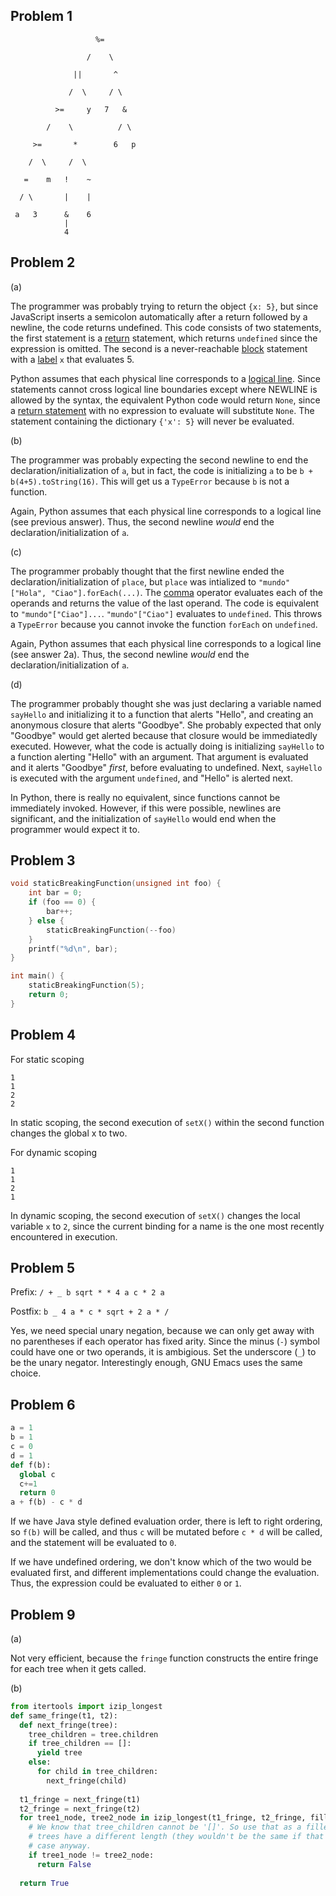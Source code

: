 ## Problem 1
```
                   %=

                 /    \

              ||       ^

             /  \     / \

          >=     y   7   &

        /    \          / \

     >=       *        6   p

    /  \     /  \

   =    m   !    ~

  / \       |    |

 a   3      &    6
            |
            4
```
## Problem 2

(a)

The programmer was probably trying to return the object `{x: 5}`, 
but since JavaScript inserts a semicolon automatically after a
return followed by a newline, the code returns undefined. This
code consists of two statements, the first statement is a [return](https://developer.mozilla.org/en-US/docs/Web/JavaScript/Reference/Statements/return) statement, which returns `undefined` since the expression is omitted. The second is a never-reachable [block](https://developer.mozilla.org/en-US/docs/Web/JavaScript/Reference/Statements/block) statement
with a [label](https://developer.mozilla.org/en-US/docs/Web/JavaScript/Reference/Statements/label) `x` that evaluates 5.

Python assumes that each physical line corresponds to a [logical line](https://docs.python.org/2/reference/lexical_analysis.html#logical-lines). Since statements cannot cross logical line boundaries except where NEWLINE is allowed by the syntax, the equivalent Python code would return `None`, since a [return statement](https://docs.python.org/2/reference/simple_stmts.html#the-return-statement) with no expression to evaluate will substitute `None`. The statement containing the dictionary `{'x': 5}` will never
be evaluated.

(b)

The programmer was probably expecting the second newline to end the
declaration/initialization of `a`, but in fact, the code is 
initializing `a` to be `b +
b(4+5).toString(16)`. This will get us a `TypeError` because `b` is not a
function.

Again, Python assumes that each physical line corresponds to a logical line (see previous answer). Thus, the second newline <em>would</em> end the declaration/initialization of `a`.


(c)

The programmer probably thought that the first newline ended the
declaration/initialization of `place`, but `place` was intialized to
`"mundo"["Hola", "Ciao"].forEach(...)`. The [comma](https://developer.mozilla.org/en-US/docs/Web/JavaScript/Reference/Operators/Comma_Operator) operator evaluates each
of the operands and returns the value of the last operand. The code is
equivalent to `"mundo"["Ciao"]...`. `"mundo"["Ciao"]` evaluates to 
`undefined`. This throws a `TypeError` because you cannot invoke the
function `forEach` on `undefined`.  

Again, Python assumes that each physical line corresponds to a logical line (see answer 2a). Thus, the second newline <em>would</em> end the declaration/initialization of `a`.


(d)

The programmer probably thought she was just declaring a variable named
`sayHello` and initializing it to a function that alerts "Hello", and 
creating an anonymous closure that alerts "Goodbye". She probably expected
that only "Goodbye" would get alerted because that closure would be
immediatedly executed. However, what the code is actually doing is initializing
`sayHello` to a function alerting "Hello" with an argument. That argument
is evaluated and it alerts "Goodbye" *first*, before evaluating to
undefined. Next, `sayHello` is executed with the argument `undefined`,
and "Hello" is alerted next. 

In Python, there is really no equivalent, since functions 
cannot be immediately invoked. However, if this were possible, newlines
are significant, and the initialization of `sayHello` would end when the
programmer would expect it to. 

## Problem 3 

```c
void staticBreakingFunction(unsigned int foo) {
    int bar = 0;
    if (foo == 0) {
        bar++;
    } else {
        staticBreakingFunction(--foo)
    }
    printf("%d\n", bar);
}

int main() {
    staticBreakingFunction(5);
    return 0;
}
```

## Problem 4

For static scoping
```
1
1
2
2
```
In static scoping, the second execution of `setX()` within the second function
changes the global x to two.

For dynamic scoping
```
1
1
2
1
```
In dynamic scoping, the second execution of `setX()` changes the local variable
`x` to `2`, since the current binding for a name is the one most recently
encountered in execution.

## Problem 5 

Prefix: `/ + _ b sqrt * * 4 a c * 2 a`

Postfix: `b _ 4 a * c * sqrt + 2 a * /`

Yes, we need special unary negation, because we can only get away with no
parentheses if each operator has fixed arity. Since the minus (`-`) symbol could
have one or two operands, it is ambigious. Set the underscore (`_`) to be the
unary negator. Interestingly enough, GNU Emacs uses the same choice. 

## Problem 6 

```python
a = 1
b = 1
c = 0
d = 1
def f(b):
  global c
  c+=1
  return 0
a + f(b) - c * d
```

If we have Java style defined evaluation order, there is left to right ordering, so `f(b)`
will be called, and thus `c` will be mutated before `c * d` will be called, and
the statement will be evaluated to `0`. 

If we have undefined ordering, we don't know which of the two would be evaluated
first, and different implementations could change the evaluation. Thus, the
expression could be evaluated to either `0` or `1`. 

## Problem 9
 
(a)

Not very efficient, because the `fringe` function constructs the entire
fringe for each tree when it gets called. 

(b)
 
```python
from itertools import izip_longest
def same_fringe(t1, t2):
  def next_fringe(tree):
    tree_children = tree.children
    if tree_children == []:
      yield tree
    else:
      for child in tree_children:
        next_fringe(child)
  
  t1_fringe = next_fringe(t1)
  t2_fringe = next_fringe(t2)
  for tree1_node, tree2_node in izip_longest(t1_fringe, t2_fringe, fillvalue=[]):
    # We know that tree_children cannot be '[]'. So use that as a filler if the
    # trees have a different length (they wouldn't be the same if that were the
    # case anyway.
    if tree1_node != tree2_node:
      return False
  
  return True
```

